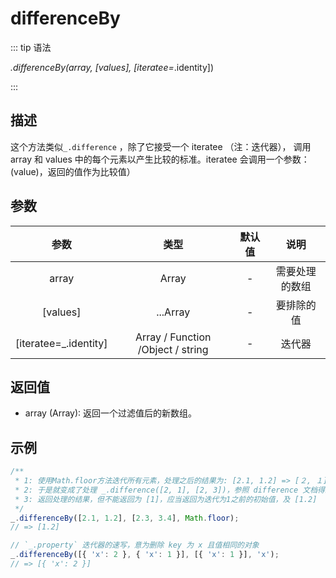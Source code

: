 # differenceBy

::: tip 语法

_.differenceBy(array, [values], [iteratee=_.identity])

:::

## 描述

这个方法类似`_.difference` ，除了它接受一个 iteratee （注：迭代器）， 调用array 和 values 中的每个元素以产生比较的标准。iteratee 会调用一个参数：(value)，返回的值作为比较值）

## 参数

|         参数          |               类型                | 默认值 |      说明      |
| :-------------------: | :-------------------------------: | :----: | :------------: |
|         array         |               Array               |   -    | 需要处理的数组 |
|       [values]        |             ...Array              |   -    |   要排除的值   |
| [iteratee=_.identity] | Array / Function /Object / string |   -    |     迭代器     |

## 返回值

+ array (Array): 返回一个过滤值后的新数组。

## 示例

```js
/**
 * 1: 使用Math.floor方法迭代所有元素，处理之后的结果为: [2.1, 1.2] => [２, １], [2.3, 3.4] => [2, 3]
 * 2: 于是就变成了处理 _.difference([2, 1], [2, 3])，参照 difference 文档得结果为: [1]
 * 3: 返回处理的结果，但不能返回为 [1]，应当返回为迭代为1之前的初始值，及 [1.2]
 */
_.differenceBy([2.1, 1.2], [2.3, 3.4], Math.floor);
// => [1.2]

// `_.property` 迭代器的速写，意为删除 key 为 x 且值相同的对象
_.differenceBy([{ 'x': 2 }, { 'x': 1 }], [{ 'x': 1 }], 'x');
// => [{ 'x': 2 }]
```
